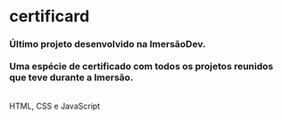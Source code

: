 # certificard

<h3>
Último projeto desenvolvido na ImersãoDev. <br> <br>
Uma espécie de certificado com todos os projetos reunidos que teve durante a Imersão.
</h3>
<br>
HTML, CSS e JavaScript
